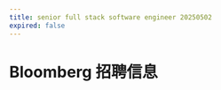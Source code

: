 ```yaml
---
title: senior full stack software engineer 20250502
expired: false
---
```


# Bloomberg 招聘信息

<JobPostingTable job-posting-json-path="bloomberg/data/senior-full-stack-software-engineer-20250502.json" />